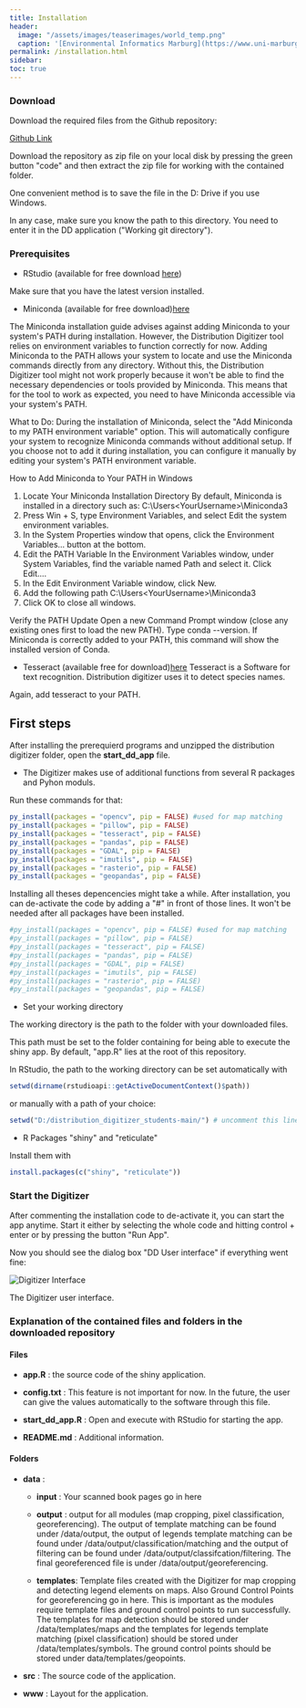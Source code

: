 ```yaml
---
title: Installation
header:
  image: "/assets/images/teaserimages/world_temp.png"
  caption: '[Environmental Informatics Marburg](https://www.uni-marburg.de/en/fb19/disciplines/physisch/environmentalinformatics){:target="_blank"}'
permalink: /installation.html
sidebar:
toc: true
---
```





### Download

Download the required files from the Github repository:

[Github Link](https://github.com/environmentalinformatics-marburg/distribution_digitizer_students.git)

Download the repository as zip file on your local disk by pressing the green button "code" and then extract the zip file for working with the contained folder.

One convenient method is to save the file in the D\: Drive if you use Windows.

In any case, make sure you know the path to this directory. You need to enter it in the DD application ("Working git directory").


### Prerequisites

* RStudio (available for free download [here](https://www.rstudio.com/products/rstudio/download/))

Make sure that you have the latest version installed.

* Miniconda (available for free download)[here](https://docs.anaconda.com/miniconda/install/)

The Miniconda installation guide advises against adding Miniconda to your system's PATH during installation. However, the Distribution Digitizer tool relies on environment variables to function correctly for now. Adding Miniconda to the PATH allows your system to locate and use the Miniconda commands directly from any directory. Without this, the Distribution Digitizer tool might not work properly because it won't be able to find the necessary dependencies or tools provided by Miniconda. This means that for the tool to work as expected, you need to have Miniconda accessible via your system's PATH.

What to Do:
During the installation of Miniconda, select the "Add Miniconda to my PATH environment variable" option. This will automatically configure your system to recognize Miniconda commands without additional setup.
If you choose not to add it during installation, you can configure it manually by editing your system's PATH environment variable.

How to Add Miniconda to Your PATH in Windows
1. Locate Your Miniconda Installation Directory
By default, Miniconda is installed in a directory such as:
C:\Users\<YourUsername>\Miniconda3
2. Press Win + S, type Environment Variables, and select Edit the system environment variables.
3. In the System Properties window that opens, click the Environment Variables... button at the bottom.
4. Edit the PATH Variable
In the Environment Variables window, under System Variables, find the variable named Path and select it. Click Edit....
5. In the Edit Environment Variable window, click New.
6. Add the following path
C:\Users\<YourUsername>\Miniconda3
7. Click OK to close all windows.

Verify the PATH Update
Open a new Command Prompt window (close any existing ones first to load the new PATH).
Type conda --version. If Miniconda is correctly added to your PATH, this command will show the installed version of Conda.

* Tesseract (available free for download)[here](https://ub-mannheim.github.io/Tesseract_Dokumentation/Tesseract_Doku_Windows.html?utm_source=chatgpt.com)
Tesseract is a Software for text recognition. Distribution digitizer uses it to detect species names. 

Again, add tesseract to your PATH.


## First steps

After installing the prerequierd programs and unzipped the distribution digitizer folder, open the **start_dd_app** file. 

* The Digitizer makes use of additional functions from several R packages and Pyhon moduls. 

Run these commands for that:
```R
py_install(packages = "opencv", pip = FALSE) #used for map matching
py_install(packages = "pillow", pip = FALSE)
py_install(packages = "tesseract", pip = FALSE)
py_install(packages = "pandas", pip = FALSE)
py_install(packages = "GDAL", pip = FALSE)
py_install(packages = "imutils", pip = FALSE)
py_install(packages = "rasterio", pip = FALSE)
py_install(packages = "geopandas", pip = FALSE)
```
Installing all theses depencencies might take a while.
After installation, you can de-activate the code by adding a "#" in front of those lines.
It won't be needed after all packages have been installed.

```R
#py_install(packages = "opencv", pip = FALSE) #used for map matching
#py_install(packages = "pillow", pip = FALSE)
#py_install(packages = "tesseract", pip = FALSE)
#py_install(packages = "pandas", pip = FALSE)
#py_install(packages = "GDAL", pip = FALSE)
#py_install(packages = "imutils", pip = FALSE)
#py_install(packages = "rasterio", pip = FALSE)
#py_install(packages = "geopandas", pip = FALSE)
```

* Set your working directory

The working directory is the path to the folder with your downloaded files.

This path must be set to the folder containing for being able to execute the shiny app.
By default, "app.R" lies at the root of this repository. 

In RStudio, the path to the working directory can be set automatically with
```R
setwd(dirname(rstudioapi::getActiveDocumentContext()$path))
```

or manually with a path of your choice:

```R
setwd("D:/distribution_digitizer_students-main/") # uncomment this line for setting the working directory manually.
```


* R Packages "shiny" and "reticulate"

Install them with 
```R
install.packages(c("shiny", "reticulate"))
```

### Start the Digitizer

After commenting the installation code to de-activate it, you can start the app anytime. Start it either by selecting the whole code and hitting control + enter or by pressing the button "Run App".

Now you should see the dialog box "DD User interface" if everything went fine:

![Digitizer Interface]({{site.baseurl}}/assets/images/shiny/DD_user_interface.png)
<figcaption> The Digitizer user interface.
</figcaption>



### Explanation of the contained files and folders in the downloaded repository


#### Files
* **app.R** : the source code of the shiny application.

* **config.txt** : This feature is not important for now. In the future, the user can give the values automatically to the software through this file.

* **start_dd_app.R** : Open and execute with RStudio for starting the app.

* **README.md** : Additional information.

#### Folders

* **data** :

  * **input** : Your scanned book pages go in here
  
  * **output** : output for all modules (map cropping, pixel classification, georeferencing). The output of template matching can be found under /data/output, the output of legends template matching can be found under /data/output/classification/matching and the output of filtering can be found under /data/output/classifcation/filtering. The final georeferenced file is under /data/output/georeferencing.
  
  * **templates**: Template files created with the Digitizer for map cropping and detecting legend elements on maps. Also Ground Control Points for georeferencing go in here. This is important as the modules require template files and ground control points to run successfully. The templates for map detection should be stored under /data/templates/maps and the templates for legends template matching (pixel classification) should be stored under /data/templates/symbols. The ground control points should be stored under data/templates/geopoints.
  
* **src** : The source code of the application.

* **www** : Layout for the application. 





